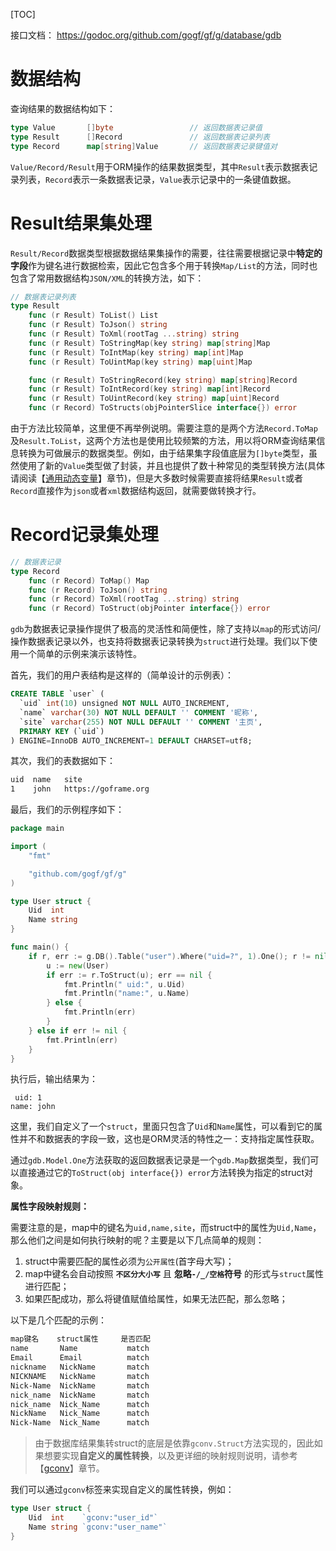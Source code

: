 [TOC]

接口文档：
https://godoc.org/github.com/gogf/gf/g/database/gdb

# 数据结构

查询结果的数据结构如下：
```go
type Value       []byte                 // 返回数据表记录值
type Result      []Record               // 返回数据表记录列表
type Record      map[string]Value       // 返回数据表记录键值对
```

`Value/Record/Result`用于ORM操作的结果数据类型，其中```Result```表示数据表记录列表，```Record```表示一条数据表记录，```Value```表示记录中的一条键值数据。

# Result结果集处理

`Result/Record`数据类型根据数据结果集操作的需要，往往需要根据记录中**特定的字段**作为键名进行数据检索，因此它包含多个用于转换`Map/List`的方法，同时也包含了常用数据结构`JSON/XML`的转换方法，如下：
```go
// 数据表记录列表
type Result
    func (r Result) ToList() List
	func (r Result) ToJson() string
    func (r Result) ToXml(rootTag ...string) string
    func (r Result) ToStringMap(key string) map[string]Map
    func (r Result) ToIntMap(key string) map[int]Map
	func (r Result) ToUintMap(key string) map[uint]Map

    func (r Result) ToStringRecord(key string) map[string]Record
    func (r Result) ToIntRecord(key string) map[int]Record
    func (r Result) ToUintRecord(key string) map[uint]Record
    func (r Record) ToStructs(objPointerSlice interface{}) error
```
由于方法比较简单，这里便不再举例说明。需要注意的是两个方法```Record.ToMap```及```Result.ToList```，这两个方法也是使用比较频繁的方法，用以将ORM查询结果信息转换为可做展示的数据类型。例如，由于结果集字段值底层为```[]byte```类型，虽然使用了新的```Value```类型做了封装，并且也提供了数十种常见的类型转换方法(具体请阅读【[通用动态变量](container/gvar/index.md)】章节)，但是大多数时候需要直接将结果```Result```或者```Record```直接作为```json```或者```xml```数据结构返回，就需要做转换才行。

# Record记录集处理

```go
// 数据表记录
type Record
    func (r Record) ToMap() Map
    func (r Record) ToJson() string
    func (r Record) ToXml(rootTag ...string) string
    func (r Record) ToStruct(objPointer interface{}) error
```

`gdb`为数据表记录操作提供了极高的灵活性和简便性，除了支持以`map`的形式访问/操作数据表记录以外，也支持将数据表记录转换为`struct`进行处理。我们以下使用一个简单的示例来演示该特性。

首先，我们的用户表结构是这样的（简单设计的示例表）：
```sql
CREATE TABLE `user` (
  `uid` int(10) unsigned NOT NULL AUTO_INCREMENT,
  `name` varchar(30) NOT NULL DEFAULT '' COMMENT '昵称',
  `site` varchar(255) NOT NULL DEFAULT '' COMMENT '主页',
  PRIMARY KEY (`uid`)
) ENGINE=InnoDB AUTO_INCREMENT=1 DEFAULT CHARSET=utf8;
```
其次，我们的表数据如下：
```html
uid  name   site
1    john   https://goframe.org
```
最后，我们的示例程序如下：

```go
package main

import (
	"fmt"

	"github.com/gogf/gf/g"
)

type User struct {
	Uid  int
	Name string
}

func main() {
	if r, err := g.DB().Table("user").Where("uid=?", 1).One(); r != nil {
		u := new(User)
		if err := r.ToStruct(u); err == nil {
			fmt.Println(" uid:", u.Uid)
			fmt.Println("name:", u.Name)
		} else {
			fmt.Println(err)
		}
	} else if err != nil {
		fmt.Println(err)
	}
}
```
执行后，输出结果为：
```shell
 uid: 1
name: john
```
这里，我们自定义了一个`struct`，里面只包含了`Uid`和`Name`属性，可以看到它的属性并不和数据表的字段一致，这也是ORM灵活的特性之一：支持指定属性获取。

通过`gdb.Model.One`方法获取的返回数据表记录是一个`gdb.Map`数据类型，我们可以直接通过它的`ToStruct(obj interface{}) error`方法转换为指定的struct对象。

**属性字段映射规则：**

需要注意的是，map中的键名为`uid,name,site`，而struct中的属性为`Uid,Name`，那么他们之间是如何执行映射的呢？主要是以下几点简单的规则：
1. struct中需要匹配的属性必须为`公开属性`(首字母大写)；
2. map中键名会自动按照 **`不区分大小写`** 且 **忽略`-/_/空格`符号** 的形式与`struct`属性进行匹配；
3. 如果匹配成功，那么将键值赋值给属性，如果无法匹配，那么忽略；

以下是几个匹配的示例：
```html
map键名    struct属性     是否匹配
name       Name           match
Email      Email          match
nickname   NickName       match
NICKNAME   NickName       match
Nick-Name  NickName       match
nick_name  NickName       match
nick_name  Nick_Name      match
NickName   Nick_Name      match
Nick-Name  Nick_Name      match
```
> 由于数据库结果集转struct的底层是依靠`gconv.Struct`方法实现的，因此如果想要实现**自定义的属性转换**，以及更详细的映射规则说明，请参考【[gconv](util/gconv/struct.md)】章节。

我们可以通过`gconv`标签来实现自定义的属性转换，例如：
```go
type User struct {
    Uid  int    `gconv:"user_id"`
    Name string `gconv:"user_name"`
}
```




